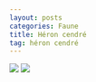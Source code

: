 ```yaml
---
layout: posts
categories: Faune
title: Héron cendré
tag: héron cendré
---
```

<img src="/faune_flore_meyrin/images/IMG_8646.JPG" />
<img src="/faune_flore_meyrin/images/P1110030 copy.jpg" />

